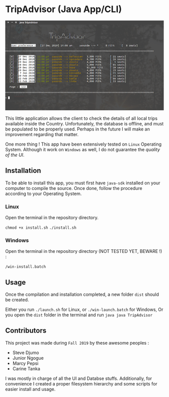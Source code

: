 # TripAdvisor (Java App/CLI)
![TripAdvisor Screenshoot](./img/tripAdvisorMenu.png)

This little application allows the client to check the details of all local trips available inside the Country.
Unfortunately, the database is offline, and must be populated to be properly used. Perhaps in the future I will make an improvement regarding that matter.

One more thing ! This app have been extensively tested on `Linux` Operating System. Although it work on `Windows` as well, I do not guarantee the *quality of the UI*.

## Installation

To be able to install this app, you must first have `java-sdk` installed on your computer to compile the source.
Once done, follow the procedure according to your Operating System.

### Linux

Open the terminal in the repository directory.

`chmod +x install.sh`
`./install.sh`

### Windows

Open the terminal in the repository directory (NOT TESTED YET, BEWARE !) :

`/win-install.batch`

## Usage

Once the compilation and installation completed, a new folder `dist` should be created.

Either you run `./launch.sh` for Linux, or `./win-launch.batch` for Windows,
Or you open the `dist` folder in the terminal and run `java java TripAdvisor`

## Contributors

This project was made during `Fall 2019` by these awesome peoples :

* Steve Djumo
* Junior Ngogue
* Marcy Pepsi
* Carine Tanka

I was mostly in charge of all the UI and Databse stuffs.
Additionally, for convenience I created a proper filesystem hierarchy and some scripts for easier install and usage.
